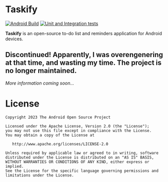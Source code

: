# Taskify

[![Android Build](https://github.com/usdaves/Taskify/actions/workflows/build.yaml/badge.svg?branch=main)](https://github.com/usdaves/Taskify/actions/workflows/build.yaml)
[![Unit and Integration tests](https://github.com/usdaves/Taskify/actions/workflows/tests.yml/badge.svg?branch=main)](https://github.com/usdaves/Taskify/actions/workflows/tests.yml)

**Taskify** is an open-source to-do list and reminders application for Android devices.

## Discontinued! Apparently, I was overengenering at that time, and wasting my time. The project is no longer maintained.

*More information coming soon…*

# License

```textmate
Copyright 2023 The Android Open Source Project

Licensed under the Apache License, Version 2.0 (the "License");
you may not use this file except in compliance with the License.
You may obtain a copy of the License at

   http://www.apache.org/licenses/LICENSE-2.0

Unless required by applicable law or agreed to in writing, software
distributed under the License is distributed on an "AS IS" BASIS,
WITHOUT WARRANTIES OR CONDITIONS OF ANY KIND, either express or implied.
See the License for the specific language governing permissions and
limitations under the License.
```
